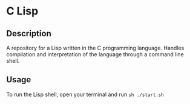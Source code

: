 # C Lisp

## Description

A repository for a Lisp written in the C programming language. Handles compilation and interpretation of the language through a command line shell. 


## Usage

To run the Lisp shell, open your terminal and run `sh ./start.sh`

